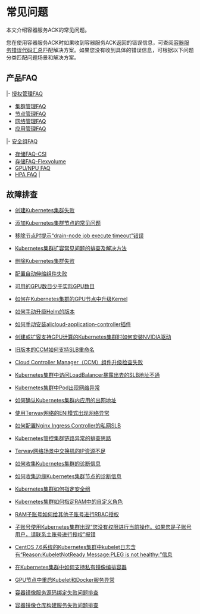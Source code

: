 # 常见问题

本文介绍容器服务ACK的常见问题。

您在使用容器服务ACK时如果收到容器服务ACK返回的错误信息，可查阅[容器服务错误代码汇总](https://error-center.aliyun.com/status/product/Cos?spm=5176.10421674.home.7.7e36ebed2QyP5P)匹配解决方案。如果您没有收到具体的错误信息，可根据以下问题分类匹配问题场景和解决方案。

## 产品FAQ

|-   [授权管理FAQ](/cn.zh-CN/Kubernetes集群用户指南/授权/授权管理FAQ.md)
-   [集群管理FAQ](/cn.zh-CN/Kubernetes集群用户指南/集群/集群管理FAQ.md)
-   [节点管理FAQ](/cn.zh-CN/Kubernetes集群用户指南/节点与节点池/节点管理FAQ.md)
-   [网络管理FAQ](/cn.zh-CN/Kubernetes集群用户指南/网络/网络管理FAQ.md)
-   [应用管理FAQ](/cn.zh-CN/Kubernetes集群用户指南/应用/应用管理FAQ.md)

|-   [安全组FAQ](/cn.zh-CN/Kubernetes集群用户指南/安全/安全组常见问题.md)
-   [存储FAQ-CSI](/cn.zh-CN/Kubernetes集群用户指南/存储-CSI/存储FAQ-CSI.md)
-   [存储FAQ-Flexvolume](/cn.zh-CN/Kubernetes集群用户指南/存储-Flexvolume/存储FAQ-Flexvolume.md)
-   [GPU/NPU FAQ](/cn.zh-CN/Kubernetes集群用户指南/GPU/NPU/常见问题.md)
-   [HPA FAQ](/cn.zh-CN/Kubernetes集群用户指南/弹性伸缩/HPA常见问题与诊断.md) |

## 故障排查



-   [创建Kubernetes集群失败](~~86762~~)
-   [添加Kubernetes集群节点的常见问题](~~170722~~)
-   [移除节点时提示“drain-node job execute timeout”错误](~~190626~~)
-   [Kubernetes集群扩容常见问题的排查及解决方法](~~178936~~)
-   [删除Kubernetes集群失败](~~86763~~)

-   [配置自动伸缩组件失败](~~147427~~)
-   [可用的GPU数目少于实际GPU数目](~~144735~~)
-   [如何在Kubernetes集群的GPU节点中升级Kernel](~~123756~~)
-   [如何手动升级Helm的版本](~~87014~~)
-   [如何手动安装alicloud-application-controller插件](~~87156~~)
-   [创建或扩容支持GPU计算的Kubernetes集群时如何安装NVIDIA驱动](~~147961~~)
-   [旧版本的CCM如何支持SLB重命名](~~114446~~)
-   [Cloud Controller Manager（CCM）组件升级检查失败](~~164988~~)

-   [Kubernetes集群中访问LoadBalancer暴露出去的SLB地址不通](~~171437~~)
-   [Kubernetes集群中Pod出现网络异常](~~142373~~)
-   [如何确认Kubernetes集群内应用的出网地址](~~142274~~)
-   [使用Terway网络的ENI模式出现网络异常](~~147426~~)
-   [如何配置Nginx Ingress Controller的私网SLB](~~142097~~)
-   [Kubernetes管控集群链路异常的排查思路](~~149275~~)
-   [Terway网络场景中交换机的IP资源不足](~~189784~~)

-   [如何收集Kubernetes集群的诊断信息](~~86761~~)
-   [如何收集边缘Kubernetes集群节点的诊断信息](~~149335~~)
-   [Kubernetes集群如何指定安全组](~~113498~~)
-   [Kubernetes集群如何指定RAM中的自定义角色](~~113536~~)
-   [RAM子账号如何给其他子账号进行RBAC授权](~~119035~~)
-   [子账号使用Kubernetes集群出现“您没有权限进行当前操作。如果您是子账号用户，请联系主账号进行授权”报错](~~142276~~)
-   [CentOS 7.6系统的Kubernetes集群中kubelet日志含有“Reason:KubeletNotReady Message:PLEG is not healthy:”信息](~~178340~~)

-   [在Kubernetes集群中如何支持私有镜像编排容器](~~86562~~)
-   [GPU节点中重启Kubelet和Docker服务异常](~~123771~~)
-   [容器镜像服务源码绑定失败问题排查](~~185631~~)
-   [容器镜像仓库构建服务失败问题排查](~~186529~~)

